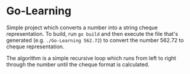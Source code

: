 # Go-Learning

Simple project which converts a number into a string cheque representation. To build, run `go build` and then execute the file that's 
generated (e.g. `./Go-Learning 562.72`) to convert the number 562.72 to cheque representation.

The algorithm is a simple recursive loop which runs from left to right through the number until the cheque format is calculated.
